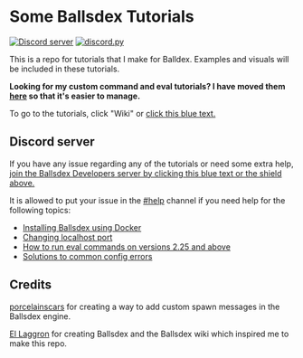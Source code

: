# Some Ballsdex Tutorials
[![Discord server](https://img.shields.io/badge/support-server-5865F2?logo=discord)](https://discord.gg/PKKhee4fvy)
[![discord.py](https://img.shields.io/badge/discord-py-blue.svg)](https://github.com/Rapptz/discord.py)

This is a repo for tutorials that I make for Balldex. Examples and visuals will be included in these tutorials.

**Looking for my custom command and eval tutorials? I have moved them [here](https://github.com/ContestedWheel/EvalEvalEval-BD) so that it's easier to manage.**

To go to the tutorials, click "Wiki" or [click this blue text.](https://github.com/ContestedWheel/Some-BD-Tutorials/wiki)

## Discord server

If you have any issue regarding any of the tutorials or need some extra help, [join the Ballsdex Developers server by clicking this blue text or the shield above.](https://discord.com/invite/PKKhee4fvy)

It is allowed to put your issue in the [#help](https://discord.com/channels/1255250024741212262/1255256375408332860) channel if you need help for the following topics:
- [Installing Ballsdex using Docker](https://github.com/ContestedWheel/Some-BD-Tutorials/wiki/Installing-Ballsdex-using-Docker)
- [Changing localhost port](https://github.com/ContestedWheel/Some-BD-Tutorials/wiki/Changing-localhost-port)
- [How to run eval commands on versions 2.25 and above](https://github.com/ContestedWheel/Some-BD-Tutorials/wiki/How-to-run-eval-commands-on-versions-2.25-and-above)
- [Solutions to common config errors](https://github.com/ContestedWheel/Some-BD-Tutorials/wiki/Solutions-to-common-config-errors)

## Credits

[porcelainscars](https://github.com/porcelainscars) for creating a way to add custom spawn messages in the Ballsdex engine.

[El Laggron](https://github.com/laggron42) for creating Ballsdex and the Ballsdex wiki which inspired me to make this repo.
